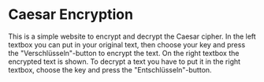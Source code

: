 # Caesar Encryption

This is a simple website to encrypt and decrypt the Caesar cipher. In the left textbox you can put in your original text, then choose your key and press the "Verschlüsseln"-button to encrypt the text. On the right textbox the encrypted text is shown. To decrypt a text you have to put it in the right textbox, choose the key and press the "Entschlüsseln"-button.
